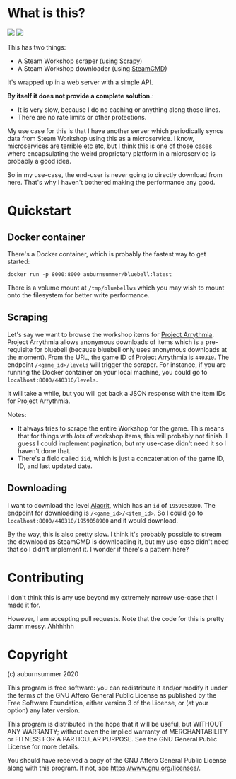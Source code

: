 # What is this?

[![](https://img.shields.io/docker/image-size/auburnsummer/bluebell)](https://hub.docker.com/r/auburnsummer/bluebell) [![](https://img.shields.io/github/license/auburnsummer/bluebell)](LICENSE)

This has two things:

- A Steam Workshop scraper (using [Scrapy][2])
- A Steam Workshop downloader (using [SteamCMD][1])

It's wrapped up in a web server with a simple API.

**By itself it does not provide a complete solution.**:

- It is very slow, because I do no caching or anything along those lines.
- There are no rate limits or other protections.

My use case for this is that I have another server which periodically syncs data from Steam Workshop using this
as a microservice. I know, microservices are terrible etc etc, but I think this is one of those cases where encapsulating
the weird proprietary platform in a microservice is probably a good idea.

So in my use-case, the end-user is never going to directly download from here. That's why I haven't bothered making the
performance any good.

# Quickstart

## Docker container

There's a Docker container, which is probably the fastest way to get started:

```
docker run -p 8000:8000 auburnsummer/bluebell:latest
```

There is a volume mount at `/tmp/bluebellws` which you may wish to mount onto the filesystem for better write performance.

## Scraping

Let's say we want to browse the workshop items for [Project Arrythmia][3]. Project Arrythmia allows anonymous downloads of
items which is a pre-requisite for bluebell (because bluebell only uses anonymous downloads at the moment). From the URL,
the game ID of Project Arrythmia is `440310`. The endpoint `/<game_id>/levels` will trigger the scraper. For instance, if
you are running the Docker container on your local machine, you could go to `localhost:8000/440310/levels`.

It will take a while, but you will get back a JSON response with the item IDs for Project Arrythmia.

Notes:

- It always tries to scrape the entire Workshop for the game. This means that for things with _lots_ of workshop items,
  this will probably not finish. I guess I could implement pagination, but my use-case didn't need it so I haven't done that.
- There's a field called `iid`, which is just a concatenation of the game ID, ID, and last updated date.

## Downloading

I want to download the level [Alacrit][4], which has an `id` of `1959058900`. The endpoint for downloading is
`/<game_id>/<item_id>`. So I could go to `localhost:8000/440310/1959058900` and it would download.

By the way, this is also pretty slow. I think it's probably possible to stream the download as SteamCMD is downloading it,
but my use-case didn't need that so I didn't implement it. I wonder if there's a pattern here?

# Contributing

I don't think this is any use beyond my extremely narrow use-case that I made it for.

However, I am accepting pull requests. Note that the code for this is pretty damn messy. Ahhhhhh

# Copyright

(c) auburnsummer 2020

This program is free software: you can redistribute it and/or modify
it under the terms of the GNU Affero General Public License as published by
the Free Software Foundation, either version 3 of the License, or
(at your option) any later version.

This program is distributed in the hope that it will be useful,
but WITHOUT ANY WARRANTY; without even the implied warranty of
MERCHANTABILITY or FITNESS FOR A PARTICULAR PURPOSE. See the
GNU General Public License for more details.

You should have received a copy of the GNU Affero General Public License
along with this program. If not, see <https://www.gnu.org/licenses/>.

[1]: https://developer.valvesoftware.com/wiki/SteamCMD
[2]: https://scrapy.org/
[3]: https://steamcommunity.com/app/440310/workshop/
[4]: https://steamcommunity.com/sharedfiles/filedetails/?id=1959058900

